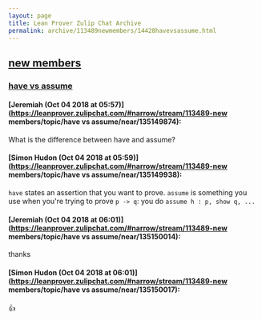 ```yaml
---
layout: page
title: Lean Prover Zulip Chat Archive 
permalink: archive/113489newmembers/14428havevsassume.html
---
```


## [new members](index.html)
### [have vs assume](14428havevsassume.html)

#### [Jeremiah (Oct 04 2018 at 05:57)](https://leanprover.zulipchat.com/#narrow/stream/113489-new members/topic/have vs assume/near/135149874):
What is the difference between have and assume?

#### [Simon Hudon (Oct 04 2018 at 05:59)](https://leanprover.zulipchat.com/#narrow/stream/113489-new members/topic/have vs assume/near/135149938):
`have` states an assertion that you want to prove. `assume` is something you use when you're trying to prove `p -> q`: you do `assume h : p, show q, ... `

#### [Jeremiah (Oct 04 2018 at 06:01)](https://leanprover.zulipchat.com/#narrow/stream/113489-new members/topic/have vs assume/near/135150014):
thanks

#### [Simon Hudon (Oct 04 2018 at 06:01)](https://leanprover.zulipchat.com/#narrow/stream/113489-new members/topic/have vs assume/near/135150017):
:+1:

